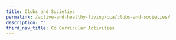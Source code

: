 ```yaml
---
title: Clubs and Societies
permalink: /active-and-healthy-living/cca/clubs-and-societies/
description: ""
third_nav_title: Co Curricular Activities
---
```


